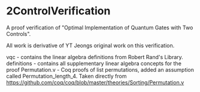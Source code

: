 # 2ControlVerification
A proof verification of "Optimal Implementation of Quantum Gates with Two Controls".

All work is derivative of YT Jeongs original work on this verification.

vqc - contains the linear algebra definitions from Robert Rand's Library.
definitions - contains all supplementary linear algebra concepts for the proof
    Permutation.v - Coq proofs of list permutations, added an assumption called Permutation_length_4. Taken directly from https://github.com/coq/coq/blob/master/theories/Sorting/Permutation.v
